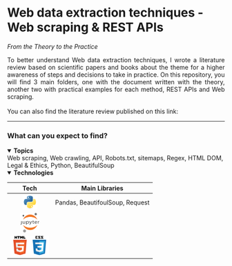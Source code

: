 <h1 style= "text-decoration:none"> Web data extraction techniques - Web scraping & REST APIs </h1>
<i>From the Theory to the Practice</i>

<p align="justify"> To better understand Web data extraction techniques, I wrote a literature review based on scientific papers and books about the theme for a higher awareness of steps and decisions to take in practice. On this repository, you will find 3 main folders, one with the document written with the theory, another two with practical examples for each method, REST APIs and Web scraping. <br><br>
You can also find the literature review published on this link:
</p> 
<hr>
<h3> <b> What can you expect to find? </b> </h3>
<details open><summary><b>Topics</b></summary>
Web scraping, Web crawling, API, Robots.txt, sitemaps,	Regex, HTML DOM, Legal & Ethics, Python, BeautifulSoup
</details>

<details open><summary><b>Technologies</b></summary>
<table>
              <thead>
                <tr>
                  <th>Tech</th>
                  <th>Main Libraries </th>
                </tr>
              </thead>
              <tbody>
                <tr>
                  <td align = "center"> <img src="https://github.com/netojoao85/icons/blob/main/python.svg" width = "35" height = "35"> </td>
                  <td> Pandas, BeautifoulSoup, Request </td>
                </tr>
                <tr>
                  <td align = "center"> <img src="https://github.com/netojoao85/icons/blob/main/jupyter.svg" width = "45" height = "45"> </td>
                  <td> </td>
                </tr>
                <tr>
                  <td align = "center"> <img src="https://github.com/netojoao85/icons/blob/main/html5.svg" width = "45" height = "45"><img src="https://github.com/netojoao85/icons/blob/main/css3.svg" width = "45" height = "45"> </td>
                  <td> </td>
                </tr>
              </tbody>
            </table>

</details>





 
